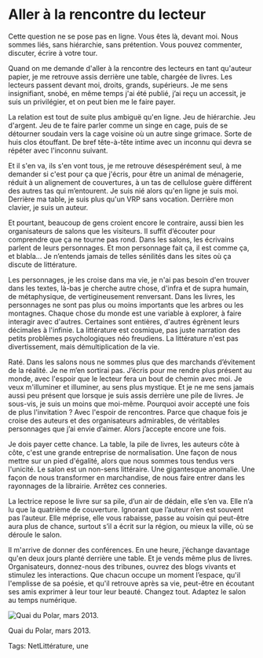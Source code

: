 # Aller à la rencontre du lecteur

Cette question ne se pose pas en ligne. Vous êtes là, devant moi. Nous sommes liés, sans hiérarchie, sans prétention. Vous pouvez commenter, discuter, écrire à votre tour.

Quand on me demande d'aller à la rencontre des lecteurs en tant qu'auteur papier, je me retrouve assis derrière une table, chargée de livres. Les lecteurs passent devant moi, droits, grands, supérieurs. Je me sens insignifiant, snobé, en même temps j'ai été publié, j’ai reçu un accessit, je suis un privilégier, et on peut bien me le faire payer.

La relation est tout de suite plus ambiguë qu'en ligne. Jeu de hiérarchie. Jeu d'argent. Jeu de te faire parler comme un singe en cage, puis de se détourner soudain vers la cage voisine où un autre singe grimace. Sorte de huis clos étouffant. De bref tête-à-tête intime avec un inconnu qui devra se répéter avec l'inconnu suivant.

Et il s'en va, ils s'en vont tous, je me retrouve désespérément seul, à me demander si c'est pour ça que j'écris, pour être un animal de ménagerie, réduit à un alignement de couvertures, à un tas de cellulose guère différent des autres tas qui m’entourent. Je suis nié alors qu'en ligne je suis moi. Derrière ma table, je suis plus qu'un VRP sans vocation. Derrière mon clavier, je suis un auteur.

Et pourtant, beaucoup de gens croient encore le contraire, aussi bien les organisateurs de salons que les visiteurs. Il suffit d’écouter pour comprendre que ça ne tourne pas rond. Dans les salons, les écrivains parlent de leurs personnages. Et mon personnage fait ça, il est comme ça, et blabla... Je n’entends jamais de telles sénilités dans les sites où ça discute de littérature.

Les personnages, je les croise dans ma vie, je n'ai pas besoin d'en trouver dans les textes, là-bas je cherche autre chose, d'infra et de supra humain, de métaphysique, de vertigineusement renversant. Dans les livres, les personnages ne sont pas plus ou moins importants que les arbres ou les montagnes. Chaque chose du monde est une variable à explorer, à faire interagir avec d'autres. Certaines sont entières, d'autres égrènent leurs décimales à l'infinie. La littérature est cosmique, pas juste narration des petits problèmes psychologiques néo freudiens. La littérature n'est pas divertissement, mais démultiplication de la vie.

Raté. Dans les salons nous ne sommes plus que des marchands d’évitement de la réalité. Je ne m’en sortirai pas. J’écris pour me rendre plus présent au monde, avec l'espoir que le lecteur fera un bout de chemin avec moi. Je veux m'illuminer et illuminer, au sens plus mystique. Et je ne me sens jamais aussi peu présent que lorsque je suis assis derrière une pile de livres. Je sous-vis, je suis un moins que moi-même. Pourquoi avoir accepté une fois de plus l'invitation ? Avec l'espoir de rencontres. Parce que chaque fois je croise des auteurs et des organisateurs admirables, de véritables personnages que j’ai envie d’aimer. Alors j’accepte encore une fois.

Je dois payer cette chance. La table, la pile de livres, les auteurs côte à côte, c'est une grande entreprise de normalisation. Une façon de nous mettre sur un pied d'égalité, alors que nous sommes tous tendus vers l'unicité. Le salon est un non-sens littéraire. Une gigantesque anomalie. Une façon de nous transformer en marchandise, de nous faire entrer dans les rayonnages de la librairie. Arrêtez ces conneries.

La lectrice repose le livre sur sa pile, d’un air de dédain, elle s’en va. Elle n’a lu que la quatrième de couverture. Ignorant que l’auteur n’en est souvent pas l’auteur. Elle méprise, elle vous rabaisse, passe au voisin qui peut-être aura plus de chance, surtout s’il a écrit sur la région, ou mieux la ville, où se déroule le salon.

Il m'arrive de donner des conférences. En une heure, j’échange davantage qu'en deux jours planté derrière une table. Et je vends même plus de livres. Organisateurs, donnez-nous des tribunes, ouvrez des blogs vivants et stimulez les interactions. Que chacun occupe un moment l’espace, qu'il l'emplisse de sa poésie, et qu'il retrouve après sa vie, peut-être en écoutant ses amis exprimer à leur tour leur beauté. Changez tout. Adaptez le salon au temps numérique.

![Quai du Polar, mars 2013.](https://tcrouzet.com/images_tc/2013/04/quaisdupolar.jpg)

Quai du Polar, mars 2013.



Tags: NetLittérature, une